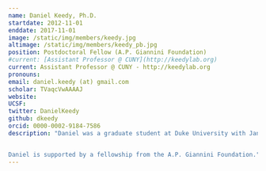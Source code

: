 ```yaml
---
name: Daniel Keedy, Ph.D.
startdate: 2012-11-01
enddate: 2017-11-01
image: /static/img/members/keedy.jpg
altimage: /static/img/members/keedy_pb.jpg
position: Postdoctoral Fellow (A.P. Giannini Foundation)
#current: [Assistant Professor @ CUNY](http://keedylab.org)
current: Assistant Professor @ CUNY - http://keedylab.org
pronouns:
email: daniel.keedy (at) gmail.com
scholar: TVaqcVwAAAAJ
website:
UCSF:
twitter: DanielKeedy
github: dkeedy
orcid: 0000-0002-9184-7586
description: "Daniel was a graduate student at Duke University with Jane and David Richardson, where he studied protein flexibility in structure validation, prediction, and design. In the Fraser lab, he will develop techniques to build multi-conformer structural models, extract functional cooperative conformational changes, and engineer allosteric/drug-sensitive proteins.


Daniel is supported by a fellowship from the A.P. Giannini Foundation."
---
```

